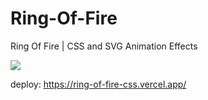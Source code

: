 # Ring-Of-Fire
Ring Of Fire | CSS and SVG Animation Effects

<img src="fondo.gif">

deploy: https://ring-of-fire-css.vercel.app/